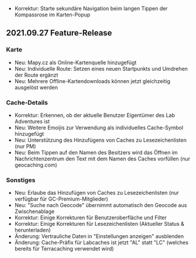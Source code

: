 - Korrektur: Starte sekundäre Navigation beim langen Tippen der Kompassrose im Karten-Popup

## 2021.09.27 Feature-Release

### Karte
- Neu: Mapy.cz als Online-Kartenquelle hinzugefügt
- Neu: Individuelle Route: Setzen eines neuen Startpunkts und Umdrehen der Route ergänzt
- Neu: Mehrere Offline-Kartendownloads können jetzt gleichzeitig ausgelöst werden

### Cache-Details
- Korrektur: Erkennen, ob der aktuelle Benutzer Eigentümer des Lab Adventures ist
- Neu: Weitere Emoijis zur Verwendung als individuelles Cache-Symbol hinzugefügt
- Neu: Unterstützung des Hinzufügens von Caches zu Lesezeichenlisten (nur PM)
- Neu: Beim Tippen auf den Namen des Besitzers wird das Öffnen im Nachrichtenzentrum den Text mit dem Namen des Caches vorfüllen (nur geocaching.com)

### Sonstiges
- Neu: Erlaube das Hinzufügen von Caches zu Lesezeichenlisten (nur verfügbar für GC-Premium-Mitglieder)
- Neu: "Suche nach Geocode" übernimmt automatisch den Geocode aus Zwischenablage
- Korrektur: Einige Korrekturen für Benutzeroberfläche und Filter
- Korrektur: Einige Korrekturen für Lesezeichenlisten (Aktueller Status & herunterladen)
- Änderung: Vertrauliche Daten in "Einstellungen anzeigen" ausblenden
- Änderung: Cache-Präfix für Labcaches ist jetzt "AL" statt "LC" (welches bereits für Terracaching verwendet wird)
